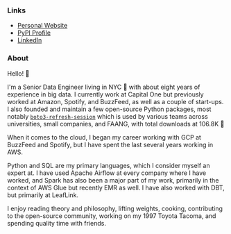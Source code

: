 ### Links

- [Personal Website](https://michaelthomasletts.com/)
- [PyPI Profile](https://pypi.org/user/lettsmt/)
- [LinkedIn](https://www.linkedin.com/in/lettsmichael/)

### About

Hello! 👋

I'm a Senior Data Engineer living in NYC 🗽 with about eight years of experience in big data. I currently work at Capital One but previously worked at Amazon, Spotify, and BuzzFeed, as well as a couple of start-ups. I also founded and maintain a few open-source Python packages, most notably 
[`boto3-refresh-session`](https://github.com/michaelthomasletts/boto3-refresh-session) which is used by various teams across universities, small companies, and FAANG, with total downloads at 106.8K :tada:

When it comes to the cloud, I began my career working with GCP at BuzzFeed and Spotify, but I have spent the last several years working in AWS. 

Python and SQL are my primary languages, which I consider myself an expert at. I have used Apache Airflow at every company where I have worked, and Spark has also been a major part of my work, primarily in the context of AWS Glue but recently EMR as well. I have also worked with DBT, but primarily at LeafLink. 

I enjoy reading theory and philosophy, lifting weights, cooking, contributing to the open-source community, working on my 1997 Toyota Tacoma, and spending quality time with friends.